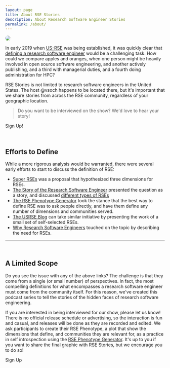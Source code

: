 ```yaml
---
layout: page
title: About RSE Stories
description: About Research Software Engineer Stories
permalink: /about/
---
```


<style>
.page-heading {
  padding-bottom: 25px !important;
  margin-bottom:0px !important;
}
</style>

<img src="{{ site.baseurl }}/assets/img/logo/rse-stories-real.png" style="border-radius:10px">

In early 2019 when <a href="https://us-rse.org" target="_blank">US-RSE</a>
was being established, it was quickly clear that <a href="https://us-rse.org/what-is-an-rse/" target="_blank">
defining a research software engineer</a> would be a challenging task. How could we compare
apples and oranges, when one person might be heavily involved in open source 
software engineering, and another actively publishing, and a third with managerial duties,
and a fourth doing administration for HPC?

RSE Stories is not limited to research software engineers in the United States.
The host @vsoch happens to be located there, but it's important that we share
stories from across the RSE community, regardless of your geographic location.

> Do you want to be interviewed on the show? We'd love to hear your story!

<a style="text-decoration:none" class="btn btn-primary get-started-btn" href="https://forms.gle/8NBVQYwTgDs4X7HN7">Sign Up!</a>

<br>

## Efforts to Define

While a more rigorous analysis would be warranted, there were several early efforts to 
start to discuss the definition of RSE:

 - [Super RSEs](https://danielskatzblog.wordpress.com/2019/07/12/super-rses-combining-research-and-service-in-three-dimensions-of-research-software-engineering/) was a proposal that hypothesized three dimensions for RSEs.
 - [The Story of the Research Software Engineer](https://www.youtube.com/watch?v=trAfA9VWLTQ) presented the question as a story, and discussed <a href="https://vsoch.github.io/2019/the-research-software-engineer/#what-is-an-rse" target="_blank">different types of RSEs</a>
 - [The RSE Phenotype Generator](https://us-rse.org/rse-phenotype/) took the stance that the best way to define RSE was to ask people directly, and have them define any number of dimensions and communities served.
 - [The USRSE Blog](https://us-rse.org/blog/) can take similar initiative by presenting the work of a small set of self-selected RSEs.
 - [Why Research Software Engineers](http://urssi.us/blog/2019/04/16/why-research-software-engineers/) touched on the topic by describing the need for RSEs.


<hr>

<br>

## A Limited Scope

Do you see the issue with any of the above links? The challenge is that they come from
a single (or small number) of perspectives. In fact, the most compelling definitions for 
what encompasses a research software engineer must come from the community itself.
For this reason, we've created this podcast series to tell the stories of the hidden faces
of research software engineering.

If you are interested in being interviewed for our show, please let us know! There
is no official release schedule or advertising, so the interaction is fun and casual,
and releases will be done as they are recorded and edited. We ask participants to create
their RSE Phenotype, a plot that show the dimensions that define, and communities they are 
relevant for, as a practice in self introspection using the <a href="https://us-rse.org/rse-phenotype/" target="_blank">RSE Phenotype Generator</a>. It's up to you if you want to share the final
graphic with RSE Stories, but we encourage you to do so!

<a style="text-decoration:none" class="btn btn-primary get-started-btn" href="https://forms.gle/8NBVQYwTgDs4X7HN7">Sign Up</a>
